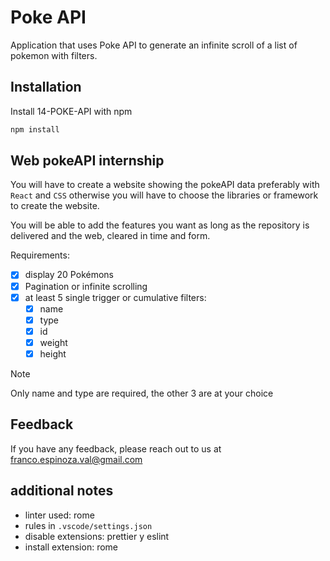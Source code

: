 
# Poke API

Application that uses Poke API to generate an infinite scroll of a list of pokemon with filters.

## Installation

Install 14-POKE-API with npm

```bash
npm install
```
    
## Web pokeAPI internship

You will have to create a website showing the pokeAPI data preferably with `React` and `CSS` otherwise you will have to choose the libraries or framework to create the website.

You will be able to add the features you want as long as the repository is delivered and the web, cleared in time and form.

Requirements:

- [x] display 20 Pokémons
- [x] Pagination or infinite scrolling
- [x] at least 5 single trigger or cumulative filters:
  - [x] name
  - [x] type
  - [x] id
  - [x] weight
  - [x] height

> [!NOTE]
> Only name and type are required, the other 3 are at your choice

## Feedback

If you have any feedback, please reach out to us at franco.espinoza.val@gmail.com

## additional notes

* linter used: rome
* rules in `.vscode/settings.json`
* disable extensions: prettier y eslint
* install extension: rome